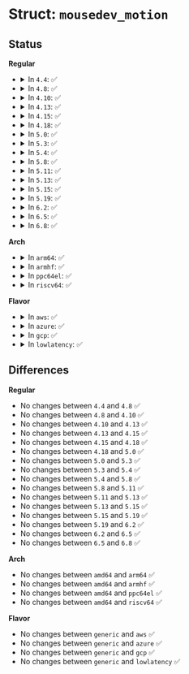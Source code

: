 # Struct: <code>mousedev_motion</code>

## Status
<b>Regular</b>
<ul>
<li>
<details>
<summary>In <code>4.4</code>: ✅</summary>

```c
struct mousedev_motion {
    int dx;
    int dy;
    int dz;
    long unsigned int buttons;
};
```
</details>
</li>
<li>
<details>
<summary>In <code>4.8</code>: ✅</summary>

```c
struct mousedev_motion {
    int dx;
    int dy;
    int dz;
    long unsigned int buttons;
};
```
</details>
</li>
<li>
<details>
<summary>In <code>4.10</code>: ✅</summary>

```c
struct mousedev_motion {
    int dx;
    int dy;
    int dz;
    long unsigned int buttons;
};
```
</details>
</li>
<li>
<details>
<summary>In <code>4.13</code>: ✅</summary>

```c
struct mousedev_motion {
    int dx;
    int dy;
    int dz;
    long unsigned int buttons;
};
```
</details>
</li>
<li>
<details>
<summary>In <code>4.15</code>: ✅</summary>

```c
struct mousedev_motion {
    int dx;
    int dy;
    int dz;
    long unsigned int buttons;
};
```
</details>
</li>
<li>
<details>
<summary>In <code>4.18</code>: ✅</summary>

```c
struct mousedev_motion {
    int dx;
    int dy;
    int dz;
    long unsigned int buttons;
};
```
</details>
</li>
<li>
<details>
<summary>In <code>5.0</code>: ✅</summary>

```c
struct mousedev_motion {
    int dx;
    int dy;
    int dz;
    long unsigned int buttons;
};
```
</details>
</li>
<li>
<details>
<summary>In <code>5.3</code>: ✅</summary>

```c
struct mousedev_motion {
    int dx;
    int dy;
    int dz;
    long unsigned int buttons;
};
```
</details>
</li>
<li>
<details>
<summary>In <code>5.4</code>: ✅</summary>

```c
struct mousedev_motion {
    int dx;
    int dy;
    int dz;
    long unsigned int buttons;
};
```
</details>
</li>
<li>
<details>
<summary>In <code>5.8</code>: ✅</summary>

```c
struct mousedev_motion {
    int dx;
    int dy;
    int dz;
    long unsigned int buttons;
};
```
</details>
</li>
<li>
<details>
<summary>In <code>5.11</code>: ✅</summary>

```c
struct mousedev_motion {
    int dx;
    int dy;
    int dz;
    long unsigned int buttons;
};
```
</details>
</li>
<li>
<details>
<summary>In <code>5.13</code>: ✅</summary>

```c
struct mousedev_motion {
    int dx;
    int dy;
    int dz;
    long unsigned int buttons;
};
```
</details>
</li>
<li>
<details>
<summary>In <code>5.15</code>: ✅</summary>

```c
struct mousedev_motion {
    int dx;
    int dy;
    int dz;
    long unsigned int buttons;
};
```
</details>
</li>
<li>
<details>
<summary>In <code>5.19</code>: ✅</summary>

```c
struct mousedev_motion {
    int dx;
    int dy;
    int dz;
    long unsigned int buttons;
};
```
</details>
</li>
<li>
<details>
<summary>In <code>6.2</code>: ✅</summary>

```c
struct mousedev_motion {
    int dx;
    int dy;
    int dz;
    long unsigned int buttons;
};
```
</details>
</li>
<li>
<details>
<summary>In <code>6.5</code>: ✅</summary>

```c
struct mousedev_motion {
    int dx;
    int dy;
    int dz;
    long unsigned int buttons;
};
```
</details>
</li>
<li>
<details>
<summary>In <code>6.8</code>: ✅</summary>

```c
struct mousedev_motion {
    int dx;
    int dy;
    int dz;
    long unsigned int buttons;
};
```
</details>
</li>
</ul>
<b>Arch</b>
<ul>
<li>
<details>
<summary>In <code>arm64</code>: ✅</summary>

```c
struct mousedev_motion {
    int dx;
    int dy;
    int dz;
    long unsigned int buttons;
};
```
</details>
</li>
<li>
<details>
<summary>In <code>armhf</code>: ✅</summary>

```c
struct mousedev_motion {
    int dx;
    int dy;
    int dz;
    long unsigned int buttons;
};
```
</details>
</li>
<li>
<details>
<summary>In <code>ppc64el</code>: ✅</summary>

```c
struct mousedev_motion {
    int dx;
    int dy;
    int dz;
    long unsigned int buttons;
};
```
</details>
</li>
<li>
<details>
<summary>In <code>riscv64</code>: ✅</summary>

```c
struct mousedev_motion {
    int dx;
    int dy;
    int dz;
    long unsigned int buttons;
};
```
</details>
</li>
</ul>
<b>Flavor</b>
<ul>
<li>
<details>
<summary>In <code>aws</code>: ✅</summary>

```c
struct mousedev_motion {
    int dx;
    int dy;
    int dz;
    long unsigned int buttons;
};
```
</details>
</li>
<li>
<details>
<summary>In <code>azure</code>: ✅</summary>

```c
struct mousedev_motion {
    int dx;
    int dy;
    int dz;
    long unsigned int buttons;
};
```
</details>
</li>
<li>
<details>
<summary>In <code>gcp</code>: ✅</summary>

```c
struct mousedev_motion {
    int dx;
    int dy;
    int dz;
    long unsigned int buttons;
};
```
</details>
</li>
<li>
<details>
<summary>In <code>lowlatency</code>: ✅</summary>

```c
struct mousedev_motion {
    int dx;
    int dy;
    int dz;
    long unsigned int buttons;
};
```
</details>
</li>
</ul>

## Differences
<b>Regular</b>
<ul>
<li>
No changes between <code>4.4</code> and <code>4.8</code> ✅
</li>
<li>
No changes between <code>4.8</code> and <code>4.10</code> ✅
</li>
<li>
No changes between <code>4.10</code> and <code>4.13</code> ✅
</li>
<li>
No changes between <code>4.13</code> and <code>4.15</code> ✅
</li>
<li>
No changes between <code>4.15</code> and <code>4.18</code> ✅
</li>
<li>
No changes between <code>4.18</code> and <code>5.0</code> ✅
</li>
<li>
No changes between <code>5.0</code> and <code>5.3</code> ✅
</li>
<li>
No changes between <code>5.3</code> and <code>5.4</code> ✅
</li>
<li>
No changes between <code>5.4</code> and <code>5.8</code> ✅
</li>
<li>
No changes between <code>5.8</code> and <code>5.11</code> ✅
</li>
<li>
No changes between <code>5.11</code> and <code>5.13</code> ✅
</li>
<li>
No changes between <code>5.13</code> and <code>5.15</code> ✅
</li>
<li>
No changes between <code>5.15</code> and <code>5.19</code> ✅
</li>
<li>
No changes between <code>5.19</code> and <code>6.2</code> ✅
</li>
<li>
No changes between <code>6.2</code> and <code>6.5</code> ✅
</li>
<li>
No changes between <code>6.5</code> and <code>6.8</code> ✅
</li>
</ul>
<b>Arch</b>
<ul>
<li>
No changes between <code>amd64</code> and <code>arm64</code> ✅
</li>
<li>
No changes between <code>amd64</code> and <code>armhf</code> ✅
</li>
<li>
No changes between <code>amd64</code> and <code>ppc64el</code> ✅
</li>
<li>
No changes between <code>amd64</code> and <code>riscv64</code> ✅
</li>
</ul>
<b>Flavor</b>
<ul>
<li>
No changes between <code>generic</code> and <code>aws</code> ✅
</li>
<li>
No changes between <code>generic</code> and <code>azure</code> ✅
</li>
<li>
No changes between <code>generic</code> and <code>gcp</code> ✅
</li>
<li>
No changes between <code>generic</code> and <code>lowlatency</code> ✅
</li>
</ul>
